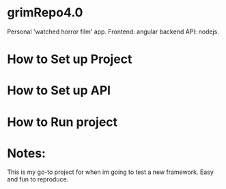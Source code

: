 # grimRepo4.0
Personal 'watched horror film' app.
Frontend: angular
backend API: nodejs. 



# How to Set up Project

# How to Set up API

# How to Run project

# Notes:

This is my go-to project for when im going to test a new framework. Easy and fun to reproduce.
